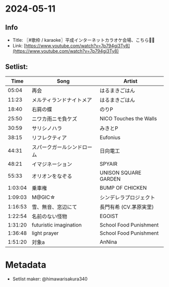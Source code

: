 # 2024-05-11

## Info
- Title: 〖#歌枠 / karaoke〗平成インターネットカラオケ会場、こちら🎤✨
- Link: [https://www.youtube.com/watch?v=7p794gi3Ty8](https://www.youtube.com/watch?v=7p794gi3Ty8)

## Setlist:
| Time     | Song                             | Artist                         |
|----------|----------------------------------|--------------------------------|
| 05:04    | 再会                             | はるまきごはん                 |
| 11:23    | メルティランドナイトメア         | はるまきごはん                 |
| 18:40    | 右肩の蝶                         | のりP                          |
| 25:50    | ニワカ雨ニモ負ケズ                | NICO Touches the Walls         |
| 30:59    | サリシノハラ                      | みきとP                        |
| 38:15    | リフレクティア                    | Eufonius                       |
| 44:31    | スパークガールシンドローム         | 日向電工                       |
| 48:21    | イマジネーション                   | SPYAIR                         |
| 55:33    | オリオンをなぞる                   | UNISON SQUARE GARDEN           |
| 1:03:04  | 乗車権                           | BUMP OF CHICKEN                |
| 1:09:03  | M@GIC☆                          | シンデレラプロジェクト         |
| 1:16:53  | 雪、無音、窓辺にて                | 長門有希 (CV.茅原実里)          |
| 1:22:54  | 名前のない怪物                    | EGOIST                         |
| 1:31:20  | futuristic imagination           | School Food Punishment         |
| 1:36:48  | light prayer                     | School Food Punishment         |
| 1:51:20  | 対象a                            | AnNina                         |

# Metadata
- Setlist maker: @himawarisakura340
